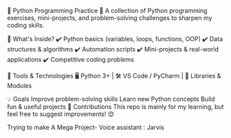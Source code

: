 
📌 Python Programming Practice
🚀 A collection of Python programming exercises, mini-projects, and problem-solving challenges to sharpen my coding skills.

📂 What's Inside?
✔️ Python basics (variables, loops, functions, OOP)
✔️ Data structures & algorithms
✔️ Automation scripts
✔️ Mini-projects & real-world applications
✔️ Competitive coding problems

🔧 Tools & Technologies
🖥️ Python 3+ | 🛠️ VS Code / PyCharm | 🐍 Libraries & Modules

💡 Goals
Improve problem-solving skills
Learn new Python concepts
Build fun & useful projects
📢 Contributions
This repo is mainly for my learning, but feel free to suggest improvements! 😊

Trying to make A Mega Project- Voice assistant : Jarvis
